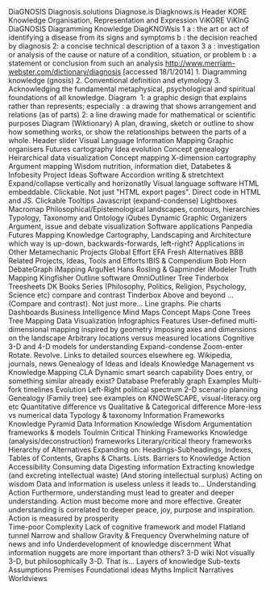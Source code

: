 DiaGNOSIS
 Diagnosis.solutions Diagnose.is Diagknows.is 
Header
KORE Knowledge Organisation, Representation and Expression  ViKORE  ViKInG  DiaGNOSIS Diagramming Knowledge  DiagKNOWsis  1 a :  the art or act of identifying a disease from its signs and symptoms b :  the decision reached by diagnosis 2:  a concise technical description of a taxon 3 a :  investigation or analysis of the cause or nature of a condition, situation, or problem <diagnosis of engine trouble> b :  a statement or conclusion from such an analysis  http://www.merriam-webster.com/dictionary/diagnosis [accessed 18/1/2014]   1. Diagramming knowledge (gnosis)  2. Conventional definition and etymology  3. Acknowledging the fundamental metaphysical, psychological and spiritual foundations of all knowledge.  Diagram   1:  a graphic design that explains rather than represents; especially :  a drawing that shows arrangement and relations (as of parts) 2:  a line drawing made for mathematical or scientific purposes  Diagram (Wiktionary) A plan, drawing, sketch or outline to show how something works, or show the relationships between the parts of a whole. 
Header slider
Visual Language
Information Mapping
Graphic organisers
Futures cartography
Idea evolution
Concept genealogy
Heirarchical data visualization
Concept mapping
X-dimension cartography
Argument mapping
Wisdom nutrition, information diet, Databetes & Infobesity
Project Ideas
Software
Accordion writing & stretchtext
Expand/collapse vertically and horizonatlly
Visual language software
HTML embeddable. Clickable. Not just "HTML export pages". Direct code in HTML and JS.
Clickable
Tooltips
Javascript (expand-condense)
Lightboxes
Macromap
Philosophical/Epistemological landscapes, contours, hierarchies
Typology, Taxonomy and Ontology
iQubes
Dynamic Graphic Organizers
Argument, issue and debate visualization
Software applications
Panpedia
Futures Mapping
Knowledge Cartography, Landscaping and Architecture
which way is up-down, backwards-forwards, left-right?
Applications in Other Metamechanic Projects
Global Effort
EFA
Fresh Alternatives
BBB
Related Projects, Ideas, Tools and Efforts
IBIS & Compendium
Bob Horn
DebateGraph
iMapping
ArguNet
Hans Rosling & Gapminder
iModeler
Truth Mapping
Kingfisher
Outline software
OmniOutliner
Tree
Tinderbox
Treesheets
DK Books Series (Philosophy, Politics, Religion, Psychology, Science etc)
compare and contrast
Tinderbox
Above and beyond ... (Compare and contrast). Not just more...
Line graphs. Pie charts
Dashboards
Business Intelligence
Mind Maps
Concept Maps
Cone Trees
Tree Mapping
Data Visualization
Infographics
Features
User-defined multi-dimensional mapping inspired by geometry
Imposing axes and dimensions on the landscape
Arbitrary locations versus measured locations
Cognitive 3-D and 4-D models for understanding
Expand-condense
Zoom-enter
Rotate. Revolve.
Links to detailed sources elsewhere eg. Wikipedia, journals, news
Genealogy of Ideas and Ideals
Knowledge Management vs Knowledge Mapping
CLA
Dynamic smart search capability
Does entry, or something similar already exist?
Database
Preferably graph
Examples
Multi-fork timelines
Evolution
Left-Right political spectrum
2-D scenario planning
Genealogy (Family tree)
see examples on KNOWeSCAPE, visual-literacy.org etc
Quantitative difference vs Qualitative & Categorical difference
More-less vs numerical data
Typology & taxonomy
Information Frameworks
Knowledge Pyramid
Data
Information
Knowledge
Wisdom
Argumentation frameworks & models
Toulmin
Critical Thinking Frameworks
Knowledge (analysis/deconstruction) frameworks
Literary/critical theory frameworks
Hierarchy of Alternatives
Expanding on: Headings-Subheadings, Indexes, Tables of Contents, Graphs & Charts. Lists.
Barriers to Knowledge Action Accessibility
Consuming data Digesting information Extracting knowledge  (and excreting intellectual waste) (And storing intellectual surplus) Acting on wisdom  Data and information is useless unless it leads to…  Understanding Action  Furthermore, understanding must lead to greater and deeper understanding. Action must become more and more effective.  Greater understanding is correlated to deeper peace, joy, purpose and inspiration. Action is measured by prosperity   
Time-poor
Complexity
Lack of cognitive framework and model
Flatland tunnel
Narrow and shallow
Gravity & Frequency
Overwhelming nature of news and info
Underdevelopment of knowledge discernment
What information nuggets are more important than others?
3-D wiki
Not visually 3-D, but philosophically 3-D.  That is…  Layers of knowledge Sub-texts Assumptions Premises Foundational ideas Myths Implicit Narratives Worldviews 
